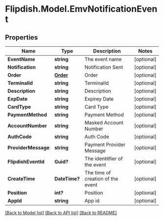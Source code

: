 # Flipdish.Model.EmvNotificationEvent
## Properties

Name | Type | Description | Notes
------------ | ------------- | ------------- | -------------
**EventName** | **string** | The event name | [optional] 
**Notification** | **string** | Notification Sent | [optional] 
**Order** | [**Order**](Order.md) | Order | [optional] 
**TerminalId** | **string** | TerminalId | [optional] 
**Description** | **string** | Description | [optional] 
**ExpDate** | **string** | Expirey Date | [optional] 
**CardType** | **string** | Card Type | [optional] 
**PaymentMethod** | **string** | Payment Method | [optional] 
**AccountNumber** | **string** | Masked Account Number | [optional] 
**AuthCode** | **string** | Auth Code | [optional] 
**ProviderMessage** | **string** | Payment Provider Message | [optional] 
**FlipdishEventId** | **Guid?** | The identitfier of the event | [optional] 
**CreateTime** | **DateTime?** | The time of creation of the event | [optional] 
**Position** | **int?** | Position | [optional] 
**AppId** | **string** | App id | [optional] 

[[Back to Model list]](../README.md#documentation-for-models) [[Back to API list]](../README.md#documentation-for-api-endpoints) [[Back to README]](../README.md)

